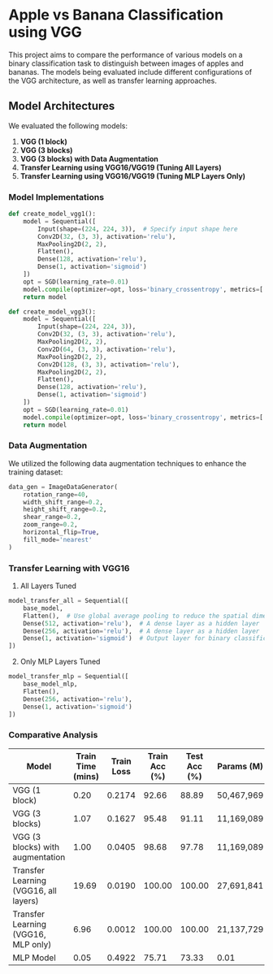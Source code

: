 # Apple vs Banana Classification using VGG

This project aims to compare the performance of various models on a binary classification task to distinguish between images of apples and bananas. The models being evaluated include different configurations of the VGG architecture, as well as transfer learning approaches.

## Model Architectures

We evaluated the following models:

1. **VGG (1 block)**
2. **VGG (3 blocks)**
3. **VGG (3 blocks) with Data Augmentation**
4. **Transfer Learning using VGG16/VGG19 (Tuning All Layers)**
5. **Transfer Learning using VGG16/VGG19 (Tuning MLP Layers Only)**

### Model Implementations

```python
def create_model_vgg1():
    model = Sequential([
        Input(shape=(224, 224, 3)),  # Specify input shape here
        Conv2D(32, (3, 3), activation='relu'),
        MaxPooling2D(2, 2),
        Flatten(),
        Dense(128, activation='relu'),
        Dense(1, activation='sigmoid')
    ])
    opt = SGD(learning_rate=0.01)
    model.compile(optimizer=opt, loss='binary_crossentropy', metrics=['accuracy'])
    return model
```
    
```python
def create_model_vgg3():
    model = Sequential([
        Input(shape=(224, 224, 3)),
        Conv2D(32, (3, 3), activation='relu'),
        MaxPooling2D(2, 2),
        Conv2D(64, (3, 3), activation='relu'),
        MaxPooling2D(2, 2),
        Conv2D(128, (3, 3), activation='relu'),
        MaxPooling2D(2, 2),
        Flatten(),
        Dense(128, activation='relu'),
        Dense(1, activation='sigmoid')
    ])
    opt = SGD(learning_rate=0.01)
    model.compile(optimizer=opt, loss='binary_crossentropy', metrics=['accuracy'])
    return model
```

### Data Augmentation
We utilized the following data augmentation techniques to enhance the training dataset:
    
```python
data_gen = ImageDataGenerator(
    rotation_range=40,       
    width_shift_range=0.2,   
    height_shift_range=0.2,  
    shear_range=0.2,         
    zoom_range=0.2,          
    horizontal_flip=True,    
    fill_mode='nearest'      
)
```

### Transfer Learning with VGG16 
1. All Layers Tuned
```python
model_transfer_all = Sequential([
    base_model,
    Flatten(),  # Use global average pooling to reduce the spatial dimensions
    Dense(512, activation='relu'),  # A dense layer as a hidden layer
    Dense(256, activation='relu'),  # A dense layer as a hidden layer
    Dense(1, activation='sigmoid')  # Output layer for binary classification
])
```
2. Only MLP Layers Tuned
```python
model_transfer_mlp = Sequential([
    base_model_mlp,
    Flatten(),
    Dense(256, activation='relu'),
    Dense(1, activation='sigmoid')
])
```
### Comparative Analysis

| Model                                    | Train Time (mins) | Train Loss | Train Acc (%) | Test Acc (%) | Params (M)   |
|------------------------------------------|--------------------|------------|----------------|---------------|---------------|
| VGG (1 block)                           | 0.20               | 0.2174     | 92.66          | 88.89         | 50,467,969    |
| VGG (3 blocks)                          | 1.07               | 0.1627     | 95.48          | 91.11         | 11,169,089    |
| VGG (3 blocks) with augmentation        | 1.00               | 0.0405     | 98.68          | 97.78         | 11,169,089    |
| Transfer Learning (VGG16, all layers)  | 19.69              | 0.0190     | 100.00         | 100.00        | 27,691,841    |
| Transfer Learning (VGG16, MLP only)    | 6.96               | 0.0012     | 100.00         | 100.00        | 21,137,729    |
| MLP Model                                | 0.05               | 0.4922     | 75.71          | 73.33         | 0.01          |


